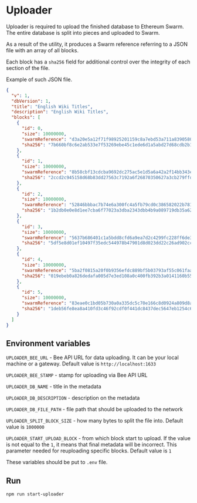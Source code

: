# Uploader

Uploader is required to upload the finished database to Ethereum Swarm. The entire database is split into pieces and
uploaded to Swarm. 

As a result of the utility, it produces a Swarm reference referring to a JSON file with an array of
all blocks.

Each block has a `sha256` field for additional control over the integrity of each section of the file.

Example of such JSON file.

```json
{
  "v": 1,
  "dbVersion": 1,
  "title": "English Wiki Titles",
  "description": "English Wiki Titles",
  "blocks": [
    {
      "id": 0,
      "size": 10000000,
      "swarmReference": "d3a20e5a12f71f98925201159c8a7ebd53a711a83905808ea0a33c09c7f0b4a5",
      "sha256": "7b660bf8c6e2ab533e7f53269ebe45c1ede6d1a5abd27d68cdb2b1f36f1273b4"
    },
    {
      "id": 1,
      "size": 10000000,
      "swarmReference": "8b58cbf13cdcba9692dc275ac5e1d5a6a42a2f14bb343e24cdd76e0d40909416",
      "sha256": "2ccd2c945158d68b83dd27563c7192a6f26870350627a3cb279ffd3f3df4e46b"
    },
    {
      "id": 2,
      "size": 10000000,
      "swarmReference": "52846bbbac7b74e6a300fc4a5fb79cd0c386582022b781409a1fe6cfeae12698",
      "sha256": "1b2db0e0e8d1ee7cba6f77023a3dba2343dbb4b9a089719db35a623c7d142aa5"
    },
    {
      "id": 3,
      "size": 10000000,
      "swarmReference": "5637b686401c1a5bdd8cfd6a9ea7d2c4299fc228ff6de32f47f0e8e9658cf2bc",
      "sha256": "5df5e8d01ef10497f35edc544978b47901d8d023dd22c26ad902cc1b631f41b6"
    },
    {
      "id": 4,
      "size": 10000000,
      "swarmReference": "5ba2f0815a20f0b9356efdc889bf5b03793af55c061faace1962136570c27bf8",
      "sha256": "019ebeb0a826dedafa005d7e3ed108a0c400fb392b3a0141160b55dfef57fda4"
    },
    {
      "id": 5,
      "size": 10000000,
      "swarmReference": "83eae0c1bd05b730a0a335dc5c70e166c8d0924a809d8a0ae1f045e671a3ba0c",
      "sha256": "1deb56fe8ea8a410fd3c46f92cdf0f441dc8437dec5647eb1254c6867af69d51"
    }
  ]
}
```

## Environment variables

`UPLOADER_BEE_URL` - Bee API URL for data uploading. It can be your local machine or a gateway. Default value is `http://localhost:1633`

`UPLOADER_BEE_STAMP` - stamp for uploading via Bee API URL

`UPLOADER_DB_NAME` - title in the metadata

`UPLOADER_DB_DESCRIPTION` - description on the metadata

`UPLOADER_DB_FILE_PATH` - file path that should be uploaded to the network

`UPLOADER_SPLIT_BLOCK_SIZE` - how many bytes to split the file into. Default value is `1000000`

`UPLOADER_START_UPLOAD_BLOCK` - from which block start to upload. If the value is not equal to the `1`, it means that final metadata will be incorrect. This parameter needed for reuploading specific blocks. Default value is `1`


These variables should be put to `.env` file.

## Run

`npm run start-uploader`
